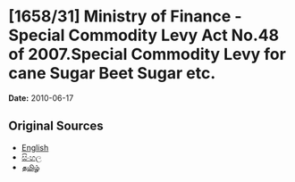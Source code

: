 # [1658/31] Ministry of Finance - Special Commodity Levy Act No.48 of 2007.Special Commodity Levy for cane Sugar Beet Sugar etc.

**Date:** 2010-06-17

## Original Sources

- [English](https://documents.gov.lk/view/extra-gazettes/2010/6/1658-31_E.pdf)
- [සිංහල](https://documents.gov.lk/view/extra-gazettes/2010/6/1658-31_S.pdf)
- [தமிழ்](https://documents.gov.lk/view/extra-gazettes/2010/6/1658-31_T.pdf)
